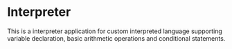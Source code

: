 # Interpreter

This is a interpreter application for custom interpreted language supporting variable declaration, 
basic arithmetic operations and conditional statements.

